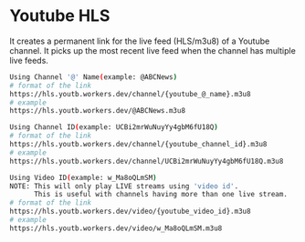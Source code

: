 # Youtube HLS
It creates a permanent link for the live feed (HLS/m3u8) of a Youtube channel. It picks up the most recent live feed when the channel has multiple live feeds.

```bash
Using Channel '@' Name(example: @ABCNews)
# format of the link
https://hls.youtb.workers.dev/channel/{youtube_@_name}.m3u8
# example
https://hls.youtb.workers.dev/@ABCNews.m3u8

Using Channel ID(example: UCBi2mrWuNuyYy4gbM6fU18Q)
# format of the link
https://hls.youtb.workers.dev/channel/{youtube_channel_id}.m3u8
# example
https://hls.youtb.workers.dev/channel/UCBi2mrWuNuyYy4gbM6fU18Q.m3u8

Using Video ID(example: w_Ma8oQLmSM)
NOTE: This will only play LIVE streams using 'video id'.
      This is useful with channels having more than one live stream.
# format of the link
https://hls.youtb.workers.dev/video/{youtube_video_id}.m3u8
# example
https://hls.youtb.workers.dev/video/w_Ma8oQLmSM.m3u8
```
